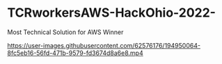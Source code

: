 # TCRworkersAWS-HackOhio-2022-
Most Technical Solution for AWS Winner


https://user-images.githubusercontent.com/62576176/194950064-8fc5eb16-56fd-471b-9579-fd3674d8a6e8.mp4

